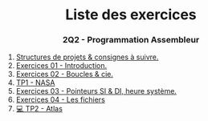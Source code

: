 <h1 align="Center">Liste des exercices</h1>
<h3 align="Center">2Q2 - Programmation Assembleur</h3>

1. [Structures de projets & consignes à suivre.](./includes/rules.md)
2. [Exercices 01 - Introduction.](./Semaine01/readme.md)
3. [Exercices 02 - Boucles & cie.](./Semaine02/readme.md)
4. [TP1 - NASA](./Travaux%20Pratiques/TP1%20-%20NASA/readme.md)
5. [Exercices 03 - Pointeurs SI & DI, heure système.](./Semaine03/readme.md)
6. [Exercices 04 - Les fichiers](./Semaine04/readme.md)
7. [💻 TP2 - Atlas](./Travaux%20Pratiques/TP2%20-%20Atlas/readme.md)
